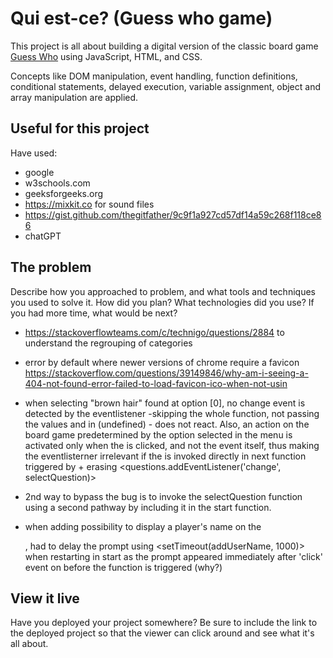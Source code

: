 # Qui est-ce? (Guess who game)

This project is all about building a digital version of the classic board game [Guess Who](https://en.wikipedia.org/wiki/Guess_Who%3F) using JavaScript, HTML, and CSS.

Concepts like DOM manipulation, event handling, function definitions, conditional statements, delayed execution, variable assignment, object and array manipulation are applied.


## Useful for this project

Have used:
- google
- w3schools.com
- geeksforgeeks.org
- https://mixkit.co for sound files
- https://gist.github.com/thegitfather/9c9f1a927cd57df14a59c268f118ce86
- chatGPT

## The problem
Describe how you approached to problem, and what tools and techniques you used to solve it. How did you plan? What technologies did you use? If you had more time, what would be next?

- https://stackoverflowteams.com/c/technigo/questions/2884 to understand the regrouping of categories

- error by default where newer versions of chrome require a favicon
https://stackoverflow.com/questions/39149846/why-am-i-seeing-a-404-not-found-error-failed-to-load-favicon-ico-when-not-usin
<link rel="shortcut icon" href="#">

- when selecting "brown hair" found at option [0], no change event is detected by the eventlistener -skipping the whole <selectQuestion> function, not passing the values <category> and <value> in <checkQuestion> (undefined) -<findOutbutton> does not react.
Also, an action on the board game predetermined by the option selected in the menu is activated only when the <findOutbutton> is clicked, and not the <change> event itself, thus making the eventlisterner <change> irrelevant if the <selectQuestion> is invoked directly in next <checkQuestion> function triggered by <findOutbutton> + erasing <questions.addEventListener('change', selectQuestion)>
- 2nd way to bypass the bug is to invoke the selectQuestion function using a second pathway by including it in the start function.

- when adding possibility to display a player's name on the <aside>, had to delay the prompt using <setTimeout(addUserName, 1000)> when restarting in start as the prompt appeared immediately after 'click' event on <playAgainButton> before the <start> function is triggered (why?)

## View it live

Have you deployed your project somewhere? Be sure to include the link to the deployed project so that the viewer can click around and see what it's all about.
